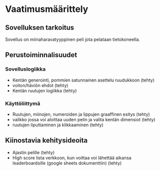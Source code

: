 # Vaatimusmäärittely

## Sovelluksen tarkoitus
Sovellus on miinaharavatyyppinen peli jota pelataan tietokoneella.

## Perustoiminnalisuudet
### Sovelluslogiikka 
- Kentän generointi, pommien satunnainen asettelu ruudukkoon (tehty)
- voiton/häviön ehdot (tehty)
- Kentän ruutujen logiikka (tehty)
### Käyttöliittymä 
- Ruutujen, miinojen, numeroiden ja lippujen graaffinen esitys (tehty)
- valikko jossa voi aloittaa uuden pelin ja valita kentän dimensiot (tehty)
- ruutujen liputtaminen ja klikkaaminen (tehty)

## Kiinostavia kehitysideoita
- Ajastin pelille (tehty)
- High score lista verkkoon, kun voittaa voi lähettää aikansa leaderboardsille (google sheets dokumenttiin) (tehty)
